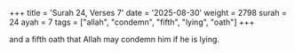 +++
title = 'Surah 24, Verses 7'
date = '2025-08-30'
weight = 2798
surah = 24
ayah = 7
tags = ["allah", "condemn", "fifth", "lying", "oath"]
+++

and a fifth oath that Allah may condemn him if he is lying.